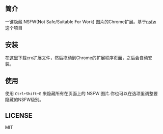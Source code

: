 ## 简介
一键隐藏 NSFW(Not Safe/Suitable For Work) 图片的Chrome扩展。基于[nsfw](https://github.com/infinitered/nsfwjs)这个项目

## 安装

在[这里](https://github.com/joyme123/chrome-ext-hide-my-pic/releases)下载crx扩展文件，然后拖动到Chrome的扩展程序页面，之后会自动安装。

## 使用

使用 `Ctrl+Shift+E` 来隐藏所有在页面上的 NSFW 图片.你也可以在选项里调整要隐藏的NSFW级别。

## LICENSE
MIT
